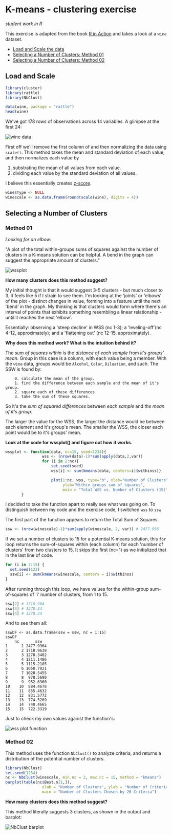 # K-means - clustering exercise

_student work in R_

This exercise is adapted from the book [R in Action](http://www.r-bloggers.com/k-means-clustering-from-r-in-action/) and takes a look at a `wine` dataset.

- [Load and Scale the data](#load-and-scale)
- [Selecting a Number of Clusters: Method 01](#method-01)
- [Selecting a Number of Clusters: Method 02](#method-02)

## Load and Scale

``` r
library(cluster)
library(rattle)
library(NbClust)

data(wine, package = "rattle")
head(wine)
```

We've got 178 rows of observations across 14 variables. A glimpse at the first 24:

![wine data](plots/winedata.png)

First off we'll remove the first column of and then normalizing the data using `scale()`. This method takes the mean and standard deviation of each value, and then normalizes each value by 

1. substrating the mean of all values from each value.
2. dividing each value by the standard deviation of all values. 

I believe this essentially creates [z-score](http://www.r-bloggers.com/r-tutorial-series-centering-variables-and-generating-z-scores-with-the-scale-function/). 

``` r
wine$Type <- NULL
winescale <- as.data.frame(round(scale(wine), digits = 4))
```

## Selecting a Number of Clusters

### Method 01

_Looking for an elbow:_ 

"A plot of the total within-groups sums of squares against the number of clusters in a K-means solution can be helpful. A bend in the graph can suggest the appropriate amount of clusters."

![wssplot](plots/SSW-nc15.png)

**How many clusters does this method suggest?**

My initial thought is that it would suggest 3-5 clusters - but much closer to 3. It feels like 5 if I strain to see them. I'm looking at the 'joints' or 'elbows' of the plot - distinct changes in value, forming into a feature until the next 'bend' in the graph. My thinking is that clusters would form where there's an interval of points that exhibits something resembling a linear relationship - until it reaches the next 'elbow'. 

Essentially: observing a 'steep decline' in WSS (nc 1-3); a 'leveling-off'(nc 4-12, approximately); and a 'flattening out' (nc 12-15, approximately).

**Why does this method work? What is the intuition behind it?**

The _sum of squares within_ is the _distance of each sample_ from _it's groups' mean._ Group in this case is a column, with each value being a member. With the `wine` data, groups would be `Alcohol`, `Color`, `Diluation`, and such. The SSW is found by:

		0. calculate the mean of the group.
		1. find the difference between each sample and the mean of it's group.
		2. square each of these differences.
		3. take the sum of these squares.

So it's the _sum of squared differences_ between _each sample_ and _the mean of it's group._ 

The larger the value for the WSS, the larger the distance would be between each element and it's group's mean. The smaller the WSS, the closer each point would be to it's groups' mean. 

**Look at the code for wssplot() and figure out how it works.**

``` r
wssplot <- function(data, nc=15, seed=1234){
	            wss <- (nrow(data)-1)*sum(apply(data,2,var))
				for (i in 2:nc){
		        	set.seed(seed)
	                wss[i] <- sum(kmeans(data, centers=i)$withinss)}

	                plot(1:nc, wss, type="b", xlab="Number of Clusters",
	                     ylab="Within groups sum of squares",
	                     main = "Total WSS vs. Number of Clusters (15)")
	   }
```

I decided to take the function apart to really see what was going on. To distinguish between my code and the exercise code, I switched `wss` to `ssw`


The first part of the function appears to return the Total Sum of Squares.
``` r
ssw <- (nrow(winescale)-1)*sum(apply(winescale, 2, var)) # 2477.996
```

If we set a number of clusters to 15 for a potential K-means solution, this `for` loop returns the sum-of-squares within (each column) for each 'number of clusters' from two clusters to 15. It skips the first (nc=1) as we initialized that in the last line of code.

``` r
for (i in 2:15) {
  set.seed(123)
  ssw[i] <- sum(kmeans(winescale, centers = i)$withinss)
}
```

After running through this loop, we have values for the within-group sum-of-squares of 'i' number of clusters, from 1 to 15. 

``` r
ssw[2] # 1718.964
ssw[3] # 1278.34
ssw[4] # 1278.34
```

And to see them all:

```
sswDF <- as.data.frame(ssw = ssw, nc = 1:15)
sswDF
   	nc       ssw
1	   1 2477.9964
2	   2 1718.9638
3	   3 1278.3402
4	   4 1211.1486
5	   5 1115.2185
6	   6 1050.7021
7	   7 1028.5455
8	   8  978.5690
9	   9  952.6360
10	  10  884.4678
11	  11  855.4632
12	  12  831.5772
13	  13  774.5269
14	  14  748.4665
15	  15  722.3319
```

Just to check my own values against the function's:

![wss plot function](plots/wssplot-decontruct-02.png)




### Method 02

This method uses the function `NbClust()` to analyze criteria, and returns a distribution of the potential number of clusters. 

``` r
library(NbClust)
set.seed(1234)
nc <- NbClust(winescale, min.nc = 2, max.nc = 15, method = "kmeans")
barplot(table(nc$Best.n[1,]),
				xlab = "Number of Clusters", ylab = "Number of Criteria",
				main = "Number of Clusters Chosen by 26 Criteria")
```

**How many clusters does this method suggest?**

This method literally suggests 3 clusters, as shown in the output and barplot:

![NbClust barplot](plots/NbClust-01.png)










